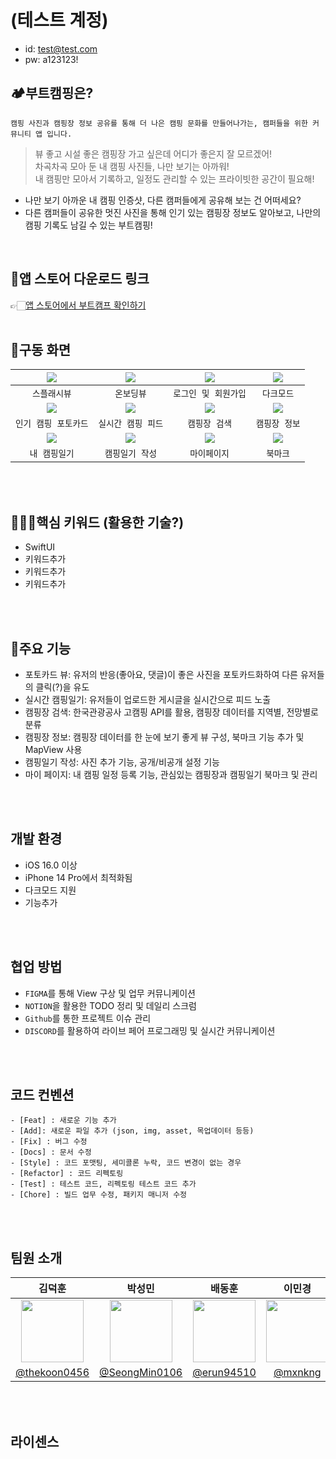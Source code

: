 # (테스트 계정)
- id: test@test.com
- pw: a123123!

## 🏕️부트캠핑은?
`캠핑 사진과 캠핑장 정보 공유를 통해 더 나은 캠핑 문화를 만들어나가는, 캠퍼들을 위한 커뮤니티 앱 입니다.` <br>

> 뷰 좋고 시설 좋은 캠핑장 가고 싶은데 어디가 좋은지 잘 모르겠어! <br>
> 차곡차곡 모아 둔 내 캠핑 사진들, 나만 보기는 아까워!<br>
> 내 캠핑만 모아서 기록하고, 일정도 관리할 수 있는 프라이빗한 공간이 필요해!<br>

- 나만 보기 아까운 내 캠핑 인증샷, 다른 캠퍼들에게 공유해 보는 건 어떠세요? <br>
- 다른 캠퍼들이 공유한 멋진 사진을 통해 인기 있는 캠핑장 정보도 알아보고, 나만의 캠핑 기록도 남길 수 있는 부트캠핑!

<br>

## 🔗앱 스토어 다운로드 링크
👉🏻[앱 스토어에서 부트캠프 확인하기](https://apps.apple.com/kr/app/%EB%B6%80%ED%8A%B8%EC%BA%A0%ED%95%91/id1672213235)
<br>
<br>

## 📱구동 화면
|<img src="https://user-images.githubusercontent.com/114223237/222382498-420efc96-fb3b-4eeb-ade8-39ccc306bb40.gif"></img>|<img src="https://user-images.githubusercontent.com/114223237/222381783-de2153bc-5b53-49b7-af76-5c2af1d321b0.gif"></img>|<img src="https://user-images.githubusercontent.com/114223237/222381623-6ee28409-21ee-4427-9c60-e1ce0e7f68dc.gif"></img>|<img src="https://user-images.githubusercontent.com/114223237/222385759-ef3a9738-31e6-4f6c-8f2c-c1cd86fe218c.gif"></img>|
|:-:|:-:|:-:|:-:|
|`스플래시뷰`|`온보딩뷰`|`로그인 및 회원가입`|`다크모드`|
|<img src="https://user-images.githubusercontent.com/114223237/222385743-e6acddcf-0ae0-4a09-a5dc-2658766bfd6c.gif"></img>|<img src="https://user-images.githubusercontent.com/114223237/222382137-6c9223de-2505-4486-a209-dfa6217d2fe6.gif"></img>|<img src="https://user-images.githubusercontent.com/114223237/222382016-757b9274-8556-4f96-88ca-d797fe76bfed.gif"></img>|<img src="https://user-images.githubusercontent.com/114223237/222381916-de59591f-1f5e-4666-b5cd-2736d8c945f5.gif"></img>|
|`인기 캠핑 포토카드`|`실시간 캠핑 피드`|`캠핑장 검색`|`캠핑장 정보`|
|<img src="https://user-images.githubusercontent.com/114223237/222383116-b7fb7fdc-cf86-438e-8119-03da92cea9e8.gif"></img>|<img src="https://user-images.githubusercontent.com/114223237/222383091-b3863957-1ddf-4579-8306-fd403ab82fb5.gif"></img>|<img src="https://user-images.githubusercontent.com/114223237/222383712-cf3d4f1a-5247-4d35-b4d3-6cd8e343ed19.gif"></img>|<img src="https://user-images.githubusercontent.com/114223237/222383656-e70ba78f-bb1e-4a04-988c-34f05be1b7f2.gif"></img>|
|`내 캠핑일기`|`캠핑일기 작성`|`마이페이지`|`북마크`|
<br>
<br>

## 🧑🏻‍💻핵심 키워드 (활용한 기술?)
- SwiftUI <br>
- 키워드추가 <br>
- 키워드추가 <br>
- 키워드추가 <br>
<br>
<br>

## 📌주요 기능
- 포토카드 뷰: 유저의 반응(좋아요, 댓글)이 좋은 사진을 포토카드화하여 다른 유저들의 클릭(?)을 유도<br>
- 실시간 캠핑일기: 유저들이 업로드한 게시글을 실시간으로 피드 노출<br>
- 캠핑장 검색: 한국관광공사 고캠핑 API를 활용, 캠핑장 데이터를 지역별, 전망별로 분류<br>
- 캠핑장 정보: 캠핑장 데이터를 한 눈에 보기 좋게 뷰 구성, 북마크 기능 추가 및 MapView 사용
- 캠핑일기 작성: 사진 추가 기능, 공개/비공개 설정 기능 <br>
- 마이 페이지: 내 캠핑 일정 등록 기능, 관심있는 캠핑장과 캠핑일기 북마크 및 관리<br>
<br>
<br>

## 개발 환경
- iOS 16.0 이상
- iPhone 14 Pro에서 최적화됨
- 다크모드 지원
- 기능추가
<br>
<br>

## 협업 방법
- `FIGMA`를 통해 View 구상 및 업무 커뮤니케이션 <br>
- `NOTION`을 활용한 TODO 정리 및 데일리 스크럼 <br>
- `Github`를 통한 프로젝트 이슈 관리 <br>
- `DISCORD`를 활용하여 라이브 페어 프로그래밍 및 실시간 커뮤니케이션 <br>
<br>
<br>

## 코드 컨벤션
```
- [Feat] : 새로운 기능 추가
- [Add]: 새로운 파일 추가 (json, img, asset, 목업데이터 등등) 
- [Fix] : 버그 수정 
- [Docs] : 문서 수정 
- [Style] : 코드 포맷팅, 세미콜론 누락, 코드 변경이 없는 경우 
- [Refactor] : 코드 리펙토링 
- [Test] : 테스트 코드, 리펙토링 테스트 코드 추가 
- [Chore] : 빌드 업무 수정, 패키지 매니저 수정 
```
<br>
<br>

## 팀원 소개

|김덕훈|박성민|배동훈|이민경|이소영|차소민|
|:-:|:-:|:-:|:-:|:-:|:-:|
|<img src="https://avatars.githubusercontent.com/u/106993057?v=4" width=100>|<img src="https://avatars.githubusercontent.com/u/104570633?v=4" width=100>|<img src="https://avatars.githubusercontent.com/u/65296382?v=4" width=100>|<img src="https://avatars.githubusercontent.com/u/107797217?v=4" width=100>|<img src="https://avatars.githubusercontent.com/u/114223237?v=4" width=100>|<img src="https://avatars.githubusercontent.com/u/114223423?v=4" width=100>|
|[@thekoon0456](https://github.com/thekoon0456)|[@SeongMin0106](https://github.com/SeongMin0106)|[@erun94510](https://github.com/erun94510)|[@mxnkng](https://github.com/mxnkng)|[@Primrose1101](https://github.com/Primrose1101)|[@chasomin](https://github.com/chasomin)|
<br>
<br>

## 라이센스

